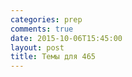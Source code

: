 ```yaml
---
categories: prep
comments: true
date: 2015-10-06T15:45:00
layout: post
title: Темы для 465
---
```


